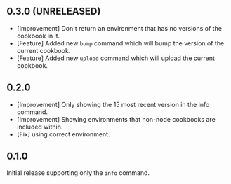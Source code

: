 ## 0.3.0 (UNRELEASED)

- [Improvement] Don't return an environment that has no versions of the cookbook in it.
- [Feature] Added new `bump` command which will bump the version of the current cookbook.
- [Feature] Added new `upload` command which will upload the current cookbook.

## 0.2.0

- [Improvement] Only showing the 15 most recent version in the info command.
- [Improvement] Showing environments that non-node cookbooks are included within.
- [Fix] using correct environment.

## 0.1.0

Initial release supporting only the `info` command.